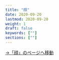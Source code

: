 ```yaml
---
title: "顔"
date: 2020-09-20
lastmod: 2020-09-20
weight: 1
draft: false
keywords: [""]
sections: [""]
---
```


<a href="../../face/">→「顔」のページへ移動</a>
